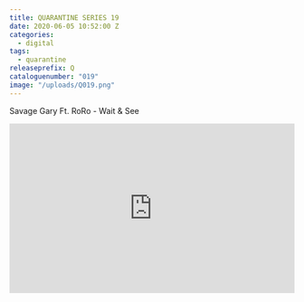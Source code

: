 ```yaml
---
title: QUARANTINE SERIES 19
date: 2020-06-05 10:52:00 Z
categories:
  - digital
tags:
  - quarantine
releaseprefix: Q
cataloguenumber: "019"
image: "/uploads/Q019.png"
---
```


Savage Gary Ft. RoRo - Wait & See

<iframe width="100%" height="300" scrolling="no" frameborder="no" allow="autoplay" src="https://w.soundcloud.com/player/?url=https%3A//api.soundcloud.com/tracks/867746548&color=%23ff5500&auto_play=false&hide_related=false&show_comments=true&show_user=true&show_reposts=false&show_teaser=true&visual=true"></iframe>
